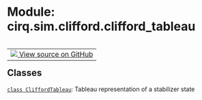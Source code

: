 <div itemscope itemtype="http://developers.google.com/ReferenceObject">
<meta itemprop="name" content="cirq.sim.clifford.clifford_tableau" />
<meta itemprop="path" content="Stable" />
</div>

# Module: cirq.sim.clifford.clifford_tableau

<!-- Insert buttons and diff -->

<table class="tfo-notebook-buttons tfo-api" align="left">

<td>
  <a target="_blank" href="https://github.com/quantumlib/cirq/tree/master/cirq/sim/clifford/clifford_tableau.py">
    <img src="https://www.tensorflow.org/images/GitHub-Mark-32px.png" />
    View source on GitHub
  </a>
</td>
</table>







## Classes

[`class CliffordTableau`](../../../cirq/sim/CliffordTableau.md): Tableau representation of a stabilizer state

